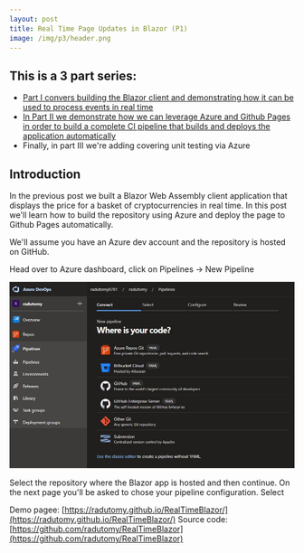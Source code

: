 ```yaml
---	
layout: post	
title: Real Time Page Updates in Blazor (P1)
image: /img/p3/header.png
---	
```


## This is a 3 part series:
- [Part I convers building the Blazor client and demonstrating how it can be used to process events in real time](https://radutomy.github.io/2020-05-08-realtimeblazor-p1/)
- [In Part II  we demonstrate how we can leverage Azure and Github Pages in order to build a complete CI pipeline that builds and deploys the application automatically](https://radutomy.github.io/2020-05-08-realtimeblazor-p2/)
- Finally, in part III we're adding covering unit testing via Azure

## Introduction

In the previous post we built a Blazor Web Assembly client application that displays the price for a basket of cryptocurrencies in real time. In this post we'll learn how to build the repository using Azure and deploy the page to Github Pages automatically.  

We'll assume you have an Azure dev account and the repository is hosted on GitHub.

Head over to Azure dashboard, click on Pipelines -> New Pipeline

![alt text][1]

Select the repository where the Blazor app is hosted and then continue. On the next page you'll be asked to chose your pipeline configuration. Select 



Demo pagee: [https://radutomy.github.io/RealTimeBlazor/](https://radutomy.github.io/RealTimeBlazor/)
Source code: [https://github.com/radutomy/RealTimeBlazor](https://github.com/radutomy/RealTimeBlazor)

[1]: https://raw.githubusercontent.com/radutomy/radutomy.github.io/master/img/p4/img1.JPG
[2]: https://raw.githubusercontent.com/radutomy/radutomy.github.io/master/img/p4/img2.JPG
[3]: https://raw.githubusercontent.com/radutomy/radutomy.github.io/master/img/p4/img3.JPG
[4]: https://raw.githubusercontent.com/radutomy/radutomy.github.io/master/img/p4/img4.JPG